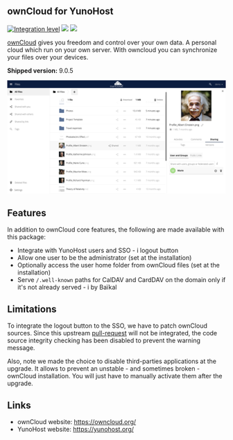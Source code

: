 ownCloud for YunoHost
---------------------

[![Integration level](https://dash.yunohost.org/integration/owncloud.svg)](https://dash.yunohost.org/appci/app/owncloud) ![](https://ci-apps.yunohost.org/ci/badges/owncloud.status.svg) ![](https://ci-apps.yunohost.org/ci/badges/owncloud.maintain.svg)

[ownCloud](https://owncloud.org) gives you freedom and control over your
own data. A personal cloud which run on your own server. With owncloud
you can synchronize your files over your devices.

**Shipped version:** 9.0.5

![](https://github.com/owncloud/screenshots/blob/master/files/sidebar_1.png)

## Features

In addition to ownCloud core features, the following are made available with
this package:

 * Integrate with YunoHost users and SSO - i logout button
 * Allow one user to be the administrator (set at the installation)
 * Optionally access the user home folder from ownCloud files (set at the installation)
 * Serve `/.well-known` paths for CalDAV and CardDAV on the domain only if it's
   not already served - i by Baïkal

## Limitations

To integrate the logout button to the SSO, we have to patch ownCloud sources.
Since this upstream [pull-request](https://github.com/owncloud/core/pull/24642)
will not be integrated, the code source integrity checking has been disabled to
prevent the warning message.

Also, note we made the choice to disable third-parties applications at the
upgrade. It allows to prevent an unstable - and sometimes broken - ownCloud
installation. You will just have to manually activate them after the upgrade.

## Links

 * ownCloud website: https://owncloud.org/
 * YunoHost website: https://yunohost.org/
